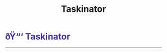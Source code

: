﻿---
lang: en-US
title: Taskinator
prev:
next:
---

# <font color="#4233a2">ðŸ“‘ <b>Taskinator</b></font> <Badge text="Benign" type="tip" vertical="middle"/>
---

